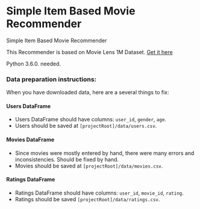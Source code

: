 # Simple Item Based Movie Recommender
Simple Item Based Movie Recommender 

This Recommender is based on Movie Lens 1M Dataset. [Get it here](https://grouplens.org/datasets/movielens/1m/)

Python 3.6.0. needed.


### Data preparation instructions:

When you have downloaded data, here are a several things to fix:

#### Users DataFrame
- Users DataFrame should have columns: `user_id`, `gender`, `age`.
- Users should be saved at `[projectRoot]/data/users.csv`.

#### Movies DataFrame
- Since movies were mostly entered by hand, there were many errors and inconsistencies. Should be fixed by hand.
- Movies should be saved at `[projectRoot]/data/movies.csv`.

#### Ratings DataFrame
- Ratings DataFrame should have columns: `user_id`, `movie_id`, `rating`.
- Ratings should be saved `[projectRoot]/data/ratings.csv`.
